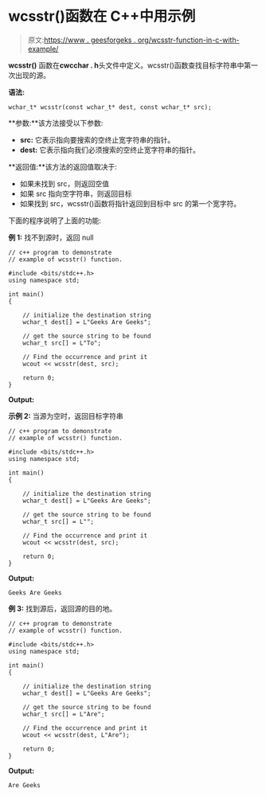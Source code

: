 # wcsstr()函数在 C++中用示例

> 原文:[https://www . geesforgeks . org/wcsstr-function-in-c-with-example/](https://www.geeksforgeeks.org/wcsstr-function-in-c-with-example/)

**wcsstr()** 函数在**cwcchar . h**头文件中定义。wcsstr()函数查找目标字符串中第一次出现的源。

**语法:**

```
wchar_t* wcsstr(const wchar_t* dest, const wchar_t* src);
```

**参数:**该方法接受以下参数:

*   **src:** 它表示指向要搜索的空终止宽字符串的指针。
*   **dest:** 它表示指向我们必须搜索的空终止宽字符串的指针。

**返回值:**该方法的返回值取决于:

*   如果未找到 src，则返回空值
*   如果 src 指向空字符串，则返回目标
*   如果找到 src，wcsstr()函数将指针返回到目标中 src 的第一个宽字符。

下面的程序说明了上面的功能:

**例 1:** 找不到源时，返回 null

```
// c++ program to demonstrate
// example of wcsstr() function.

#include <bits/stdc++.h>
using namespace std;

int main()
{

    // initialize the destination string
    wchar_t dest[] = L"Geeks Are Geeks";

    // get the source string to be found
    wchar_t src[] = L"To";

    // Find the occurrence and print it
    wcout << wcsstr(dest, src);

    return 0;
}
```

**Output:**

**示例 2:** 当源为空时，返回目标字符串

```
// c++ program to demonstrate
// example of wcsstr() function.

#include <bits/stdc++.h>
using namespace std;

int main()
{

    // initialize the destination string
    wchar_t dest[] = L"Geeks Are Geeks";

    // get the source string to be found
    wchar_t src[] = L"";

    // Find the occurrence and print it
    wcout << wcsstr(dest, src);

    return 0;
}
```

**Output:**

```
Geeks Are Geeks

```

**例 3:** 找到源后，返回源的目的地。

```
// c++ program to demonstrate
// example of wcsstr() function.

#include <bits/stdc++.h>
using namespace std;

int main()
{

    // initialize the destination string
    wchar_t dest[] = L"Geeks Are Geeks";

    // get the source string to be found
    wchar_t src[] = L"Are";

    // Find the occurrence and print it
    wcout << wcsstr(dest, L"Are");

    return 0;
}
```

**Output:**

```
Are Geeks

```